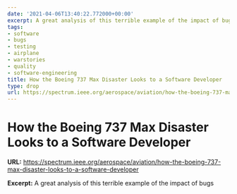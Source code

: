 ```yaml
---
date: '2021-04-06T13:40:22.772000+00:00'
excerpt: A great analysis of this terrible example of the impact of bugs
tags:
- software
- bugs
- testing
- airplane
- warstories
- quality
- software-engineering
title: How the Boeing 737 Max Disaster Looks to a Software Developer
type: drop
url: https://spectrum.ieee.org/aerospace/aviation/how-the-boeing-737-max-disaster-looks-to-a-software-developer
---
```


# How the Boeing 737 Max Disaster Looks to a Software Developer

**URL:** https://spectrum.ieee.org/aerospace/aviation/how-the-boeing-737-max-disaster-looks-to-a-software-developer

**Excerpt:** A great analysis of this terrible example of the impact of bugs
